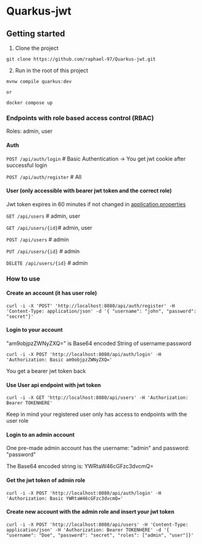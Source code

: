 # Quarkus-jwt

## Getting started
1. Clone the project
```
git clone https://github.com/raphael-97/Quarkus-jwt.git
```

2. Run in the root of this project
```
mvnw compile quarkus:dev

or 

docker compose up
```


### Endpoints with role based access control (RBAC)

Roles: admin, user

#### Auth

`POST /api/auth/login` # Basic Authentication -> You get jwt cookie after successful login

`POST /api/auth/register` # All

#### User (only accessible with bearer jwt token and the correct role)

Jwt token expires in 60 minutes if not changed in [application.properties](https://github.com/raphael-97/Quarkus-jwt/blob/main/src/main/resources/application.properties)

`GET /api/users` # admin, user

`GET /api/users/{id}`# admin, user

`POST /api/users` # admin

`PUT /api/users/{id}` # admin

`DELETE /api/users/{id}` # admin


### How to use

#### Create an account (it has user role)

```curl -i -X 'POST' 'http://localhost:8080/api/auth/register' -H 'Content-Type: application/json' -d '{ "username": "john", "password": "secret"}'```

#### Login to your account

"am9objpzZWNyZXQ=" is Base64 encoded String of username:password

```curl -i -X POST 'http://localhost:8080/api/auth/login' -H 'Authorization: Basic am9objpzZWNyZXQ='```

You get a bearer jwt token back

#### Use User api endpoint with jwt token

```curl -i -X GET 'http://localhost:8080/api/users' -H 'Authorization: Bearer TOKENHERE'```

Keep in mind your registered user only has access to endpoints with the user role


#### Login to an admin account

One pre-made admin account has the username: "admin" and password: "password"

The Base64 encoded string is: YWRtaW46cGFzc3dvcmQ=



#### Get the jwt token of admin role
```curl -i -X POST 'http://localhost:8080/api/auth/login' -H 'Authorization: Basic YWRtaW46cGFzc3dvcmQ='```

#### Create new account with the admin role and insert your jwt token

```curl -i -X POST 'http://localhost:8080/api/users' -H 'Content-Type: application/json' -H 'Authorization: Bearer TOKENHERE' -d '{ "username": "Doe", "password": "secret", "roles": ["admin", "user"]}'```


